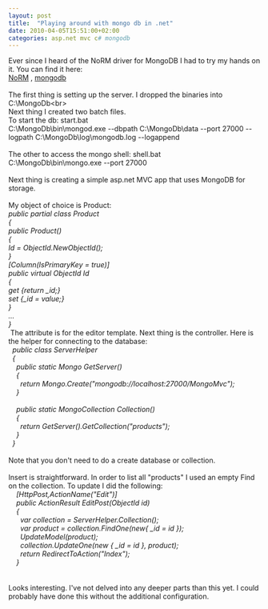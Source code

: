 ```yaml
---
layout: post
title:  "Playing around with mongo db in .net"
date: 2010-04-05T15:51:00+02:00
categories: asp.net mvc c# mongodb
---
```


Ever since I heard of the NoRM driver for MongoDB I had to try my hands on it. You can find it here:<br><a href="http://github.com/atheken/NoRM">NoRM</a> , <a href="http://www.mongodb.org/">mongodb</a><br><br>
The first thing is setting up the server. I dropped the binaries into <br>
C:\MongoDb\<br><br>
Next thing I created two batch files. <br>
To start the db: start.bat<br>
C:\MongoDb\bin\mongod.exe --dbpath C:\MongoDb\data --port 27000 --logpath C:\MongoDb\log\mongodb.log --logappend<br><br>
The other to access the mongo shell: shell.bat<br>
C:\MongoDb\bin\mongo.exe --port 27000 <br><br>
Next thing is creating a simple asp.net MVC app that uses MongoDB for storage.<br><br>
My object of choice is Product:<br><i>public partial class Product</i><br><i>{</i><br><i>public Product()</i><br><i>{</i><br><i>Id = ObjectId.NewObjectId();</i><br><i>}</i><br><i>[Column(IsPrimaryKey = true)]</i><br><i>public virtual ObjectId Id</i><br><i>{</i><br><i>get {return _id;}</i><br><i>set {_id = value;}</i><br><i>}</i><br><i>...</i><br><i>}</i><br>
 The attribute is for the editor template. Next thing is the controller. Here is the helper for connecting to the database:<br><i>  public class ServerHelper<br>
  {<br>
    public static Mongo GetServer()<br>
    {<br>
      return Mongo.Create("mongodb://localhost:27000/MongoMvc");<br>
    }<br><br>
    public static MongoCollection<product> Collection()<br>
    {<br>
      return GetServer().GetCollection<product>("products");<br>
    }<br>
  }</product></product></i><br><br>
Note that you don't need to do a create database or collection.<br><br>
Insert is straightforward. In order to list all "products" I used an empty Find on the collection. To update I did the following:<br>
    <i>[HttpPost,ActionName("Edit")]<br>
    public ActionResult EditPost(ObjectId id)<br>
    {<br>
      var collection = ServerHelper.Collection();<br>
      var product = collection.FindOne(new{ _id = id });<br>
      UpdateModel(product);<br>
      collection.UpdateOne(new { _id = id }, product);<br>
      return RedirectToAction("Index");<br>
    }</i><br><br><br>
Looks interesting. I've not delved into any deeper parts than this yet. I could probably have done this without the additional configuration.
<div style="clear: both;"></div>
